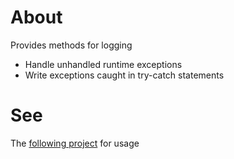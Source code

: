 ﻿# About

Provides methods for logging

- Handle unhandled runtime exceptions
- Write exceptions caught in try-catch statements

# See

The [following project](https://github.com/karenpayneoregon/csharp-features/tree/master/ThreadExceptionWindowsFormsApp) for usage